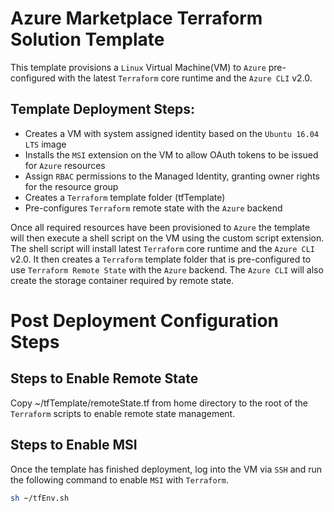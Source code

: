 Azure Marketplace Terraform Solution Template
===

This template provisions a `Linux` Virtual Machine(VM) to `Azure` pre-configured with the latest `Terraform` core runtime and the `Azure CLI` v2.0.

Template Deployment Steps:
---
* Creates a VM with system assigned identity based on the `Ubuntu 16.04 LTS` image
* Installs the `MSI` extension on the VM to allow OAuth tokens to be issued for `Azure` resources
* Assign `RBAC` permissions to the Managed Identity, granting owner rights for the resource group
* Creates a `Terraform` template folder (tfTemplate)
* Pre-configures `Terraform` remote state with the `Azure` backend

Once all required resources have been provisioned to `Azure` the template will then execute a shell script on the VM using the custom script extension. The shell script will install latest `Terraform` core runtime and the `Azure CLI` v2.0. It then creates a `Terraform` template folder that is pre-configured to use `Terraform Remote State` with the `Azure` backend. The `Azure CLI` will also create the storage container required by remote state.

Post Deployment Configuration Steps
===
Steps to Enable Remote State
---
Copy ~/tfTemplate/remoteState.tf from home directory to the root of the `Terraform` scripts to enable remote state management.

Steps to Enable MSI
---
Once the template has finished deployment, log into the VM via `SSH` and run the following command to enable `MSI` with `Terraform`.

```bash
sh ~/tfEnv.sh
```
